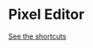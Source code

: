 Pixel Editor
============

[See the shortcuts](https://github.com/TPackard/Pixel-Editor/blob/master/Shortcuts.md#shortcuts)
